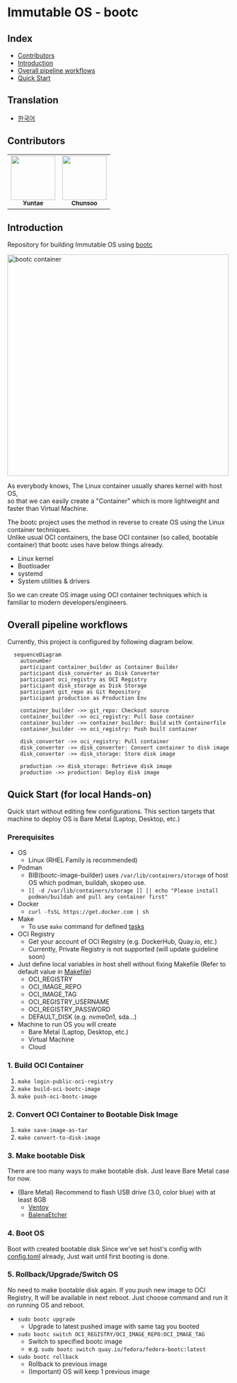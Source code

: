 # Immutable OS - bootc

## Index

<!-- no toc -->
- [Contributors](#contributors)
- [Introduction](#introduction)
- [Overall pipeline workflows](#overall-pipeline-workflows)
- [Quick Start](#quick-start-for-local-hands-on)

## Translation

- [한국어](./docs/README-KO.md)

## Contributors

<table>
  <tr>
    <td align="center"><a href="https://github.com/yureutaejin"><img src="https://avatars.githubusercontent.com/u/85734054?v=4" width="100px;" alt=""/><br /><sub><b>
Yuntae</b></sub></a><br /></td>
    <td align="center"><a href="https://github.com/charlie3965"><img src="https://avatars.githubusercontent.com/u/19777578?v=4" width="100px;" alt=""/><br /><sub><b>
Chunsoo</b></sub></a><br /></td>
</table>

## Introduction

Repository for building Immutable OS using [bootc](https://bootc-dev.github.io/)

<img src="https://developers.redhat.com/sites/default/files/styles/article_floated/public/image1_62.png.webp?itok=c0vYglLs" width="500" alt="bootc container">

As everybody knows, The Linux container usually shares kernel with host OS,  
so that we can easily create a "Container" which is more lightweight and faster than Virtual Machine.

The bootc project uses the method in reverse to create OS using the Linux container techniques.  
Unlike usual OCI containers, the base OCI container (so called, bootable container) that bootc uses have below things already.

- Linux kernel
- Bootloader
- systemd
- System utilities & drivers

So we can create OS image using OCI container techniques which is familiar to modern developers/engineers.

## Overall pipeline workflows

Currently, this project is configured by following diagram below.

```mermaid
  sequenceDiagram
    autonumber
    participant container_builder as Container Builder
    participant disk_converter as Disk Converter
    participant oci_registry as OCI Registry
    participant disk_storage as Disk Storage
    participant git_repo as Git Repository
    participant production as Production Env
    
    container_builder ->> git_repo: Checkout source
    container_builder ->> oci_registry: Pull base container
    container_builder ->> container_builder: Build with Containerfile
    container_builder ->> oci_registry: Push built container
    
    disk_converter ->> oci_registry: Pull container
    disk_converter ->> disk_converter: Convert container to disk image
    disk_converter ->> disk_storage: Store disk image
    
    production ->> disk_storage: Retrieve disk image
    production ->> production: Deploy disk image
```

## Quick Start (for local Hands-on)

Quick start without editing few configurations.
This section targets that machine to deploy OS is Bare Metal (Laptop, Desktop, etc.)

### Prerequisites

- OS
  - Linux (RHEL Family is recommended)
- Podman
  - BIB(bootc-image-builder) uses `/var/lib/containers/storage` of host OS which podman, buildah, skopeo use.
  - `[[ -d /var/lib/containers/storage ]] || echo "Please install podman/buildah and pull any container first"`
- Docker
  - `curl -fsSL https://get.docker.com | sh`
- Make
  - To use `make` command for defined [tasks](./Makefile)
- OCI Registry
  - Get your account of OCI Registry (e.g. DockerHub, Quay.io, etc.)
  - Currently, Private Registry is not supported (will update guideline soon)
- Just define local variables in host shell without fixing Makefile (Refer to default value in [Makefile](./Makefile))
  - OCI_REGISTRY
  - OCI_IMAGE_REPO
  - OCI_IMAGE_TAG
  - OCI_REGISTRY_USERNAME
  - OCI_REGISTRY_PASSWORD
  - DEFAULT_DISK (e.g. nvme0n1, sda...)
- Machine to run OS you will create
  - Bare Metal (Laptop, Desktop, etc.)
  - Virtual Machine
  - Cloud

### 1. Build OCI Container

1. `make login-public-oci-registry`
2. `make build-oci-bootc-image`
3. `make push-oci-bootc-image`

### 2. Convert OCI Container to Bootable Disk Image

1. `make save-image-as-tar`
2. `make convert-to-disk-image`

### 3. Make bootable Disk

There are too many ways to make bootable disk.
Just leave Bare Metal case for now.

- (Bare Metal) Recommend to flash USB drive (3.0, color blue) with at least 8GB
  - [Ventoy](https://www.ventoy.net/en/index.html)
  - [BalenaEtcher](https://etcher.balena.io/)

### 4. Boot OS

Boot with created bootable disk
Since we've set host's config with [config.toml](./config.toml) already, Just wait until first booting is done.

### 5. Rollback/Upgrade/Switch OS

No need to make bootable disk again.
If you push new image to OCI Registry, It will be available in next reboot.
Just choose command and run it on running OS and reboot.

- `sudo bootc upgrade`
  - Upgrade to latest pushed image with same tag you booted
- `sudo bootc switch OCI_REGISTRY/OCI_IMAGE_REPO:OCI_IMAGE_TAG`
  - Switch to specified bootc image
  - e.g. `sudo bootc switch quay.io/fedora/fedora-bootc:latest`
- `sudo bootc rollback`
  - Rollback to previous image
  - (Important) OS will keep 1 previous image
